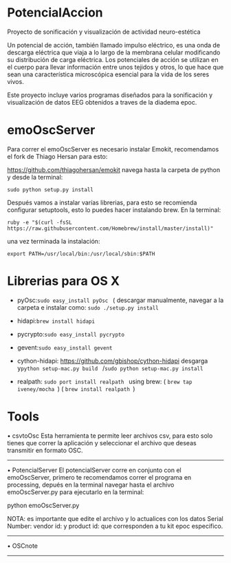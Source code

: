 PotencialAccion
===============

Proyecto de sonificación y visualización de actividad neuro-estética 

Un potencial de acción, también llamado impulso eléctrico, es una onda de descarga eléctrica que viaja a lo largo de 
la membrana celular modificando su distribución de carga eléctrica. Los potenciales de acción se utilizan en el cuerpo 
para llevar información entre unos tejidos y otros, lo que hace que sean una característica microscópica esencial para 
la vida de los seres vivos.

Este proyecto incluye varios programas diseñados para la sonificación y visualización de datos EEG obtenidos a traves
de la diadema epoc. 


emoOscServer
=========

Para correr el emoOscServer es necesario instalar Emokit, recomendamos el fork de Thiago Hersan para esto:

https://github.com/thiagohersan/emokit navega hasta la carpeta de python y desde la terminal: 

```sudo python setup.py install```


Después vamos a instalar varías librerias, para esto se recomienda configurar setuptools, esto lo puedes hacer instalando brew. En la terminal: 

```ruby -e "$(curl -fsSL https://raw.githubusercontent.com/Homebrew/install/master/install)"``` 

una vez terminada la instalación: 

```export PATH=/usr/local/bin:/usr/local/sbin:$PATH```


Librerias para OS X
===================

- pyOsc:```sudo easy_install pyOsc ``` ( descargar manualmente, navegar a la carpeta e instalar como: ```sudo ./setup.py install```

- hidapi:```brew install hidapi ```

- pycrypto:```sudo easy_install pycrypto ```

- gevent:```sudo easy_install gevent ```

- cython-hidapi:  https://github.com/gbishop/cython-hidapi 
  desgarga y```python setup-mac.py build ``` /```sudo python setup-mac.py install ```

- realpath:  ```sudo port install realpath ``` 
using brew: ( ```brew tap iveney/mocha ```) ( ```brew install realpath ```)


Tools
=========

• csvtoOsc 
Esta herramienta te permite leer archivos csv, para esto solo tienes que correr la aplicación y seleccionar el archivo que deseas transmitir en formato OSC. 

________________________________________

• PotencialServer
El potencialServer corre en conjunto con el emoOscServer, primero te recomendamos correr el programa en processing, depués en la terminal navegar hasta el archivo emoOscServer.py para ejecutarlo en la terminal:

python emoOscServer.py

NOTA: es importante que edite el archivo y lo actualices con los datos Serial Number: vendor id: y product id: que corresponden a tu kit epoc especifico. 

________________________________________

• OSCnote 


________________________________________




